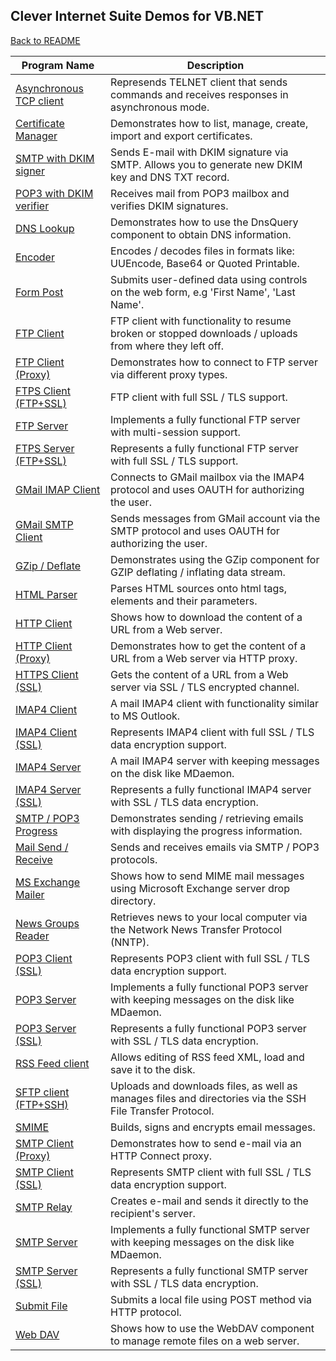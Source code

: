 ## Clever Internet Suite Demos for VB.NET

[Back to README](README.md)

| Program Name | Description |
|---|---|
|[Asynchronous TCP client](./VB.NET/AsyncClient)|Represends TELNET client that sends commands and receives responses in asynchronous mode.|
|[Certificate Manager](./VB.NET/CertMgr)|Demonstrates how to list, manage, create, import and export certificates.|
|[SMTP with DKIM signer](./VB.NET/DkimSign)|Sends E-mail with DKIM signature via SMTP. Allows you to generate new DKIM key and DNS TXT record.|
|[POP3 with DKIM verifier](./VB.NET/DkimVerify)|Receives mail from POP3 mailbox and verifies DKIM signatures.|
|[DNS Lookup](./VB.NET/DnsLookup)|Demonstrates how to use the DnsQuery component to obtain DNS information.|
|[Encoder](./VB.NET/Encoder)|Encodes / decodes files in formats like: UUEncode, Base64 or Quoted Printable.|
|[Form Post](./VB.NET/FormPost)|Submits user-defined data using controls on the web form, e.g 'First Name', 'Last Name'.|
|[FTP Client](./VB.NET/FtpClient)|FTP client with functionality to resume broken or stopped downloads / uploads from where they left off.|
|[FTP Client (Proxy)](./VB.NET/FtpClientProxy)|Demonstrates how to connect to FTP server via different proxy types.|
|[FTPS Client (FTP+SSL)](./VB.NET/FtpClientSSL)|FTP client with full SSL / TLS support.|
|[FTP Server](./VB.NET/FtpServer)|Implements a fully functional FTP server with multi-session support.|
|[FTPS Server (FTP+SSL)](./VB.NET/FtpServerSSL)|Represents a fully functional FTP server with full SSL / TLS support.|
|[GMail IMAP Client](./VB.NET/GMailIMAP)|Connects to GMail mailbox via the IMAP4 protocol and uses OAUTH for authorizing the user.|
|[GMail SMTP Client](./VB.NET/GMailSMTP)|Sends messages from GMail account via the SMTP protocol and uses OAUTH for authorizing the user.|
|[GZip / Deflate](./VB.NET/GZipDeflate)|Demonstrates using the GZip component for GZIP deflating / inflating data stream.|
|[HTML Parser](./VB.NET/HtmlParser)|Parses HTML sources onto html tags, elements and their parameters.|
|[HTTP Client](./VB.NET/HttpClient)|Shows how to download the content of a URL from a Web server.|
|[HTTP Client (Proxy)](./VB.NET/HttpClientProxy)|Demonstrates how to get the content of a URL from a Web server via HTTP proxy.|
|[HTTPS Client (SSL)](./VB.NET/HttpClientSSL)|Gets the content of a URL from a Web server via SSL / TLS encrypted channel.|
|[IMAP4 Client](./VB.NET/ImapClient)|A mail IMAP4 client with functionality similar to MS Outlook.|
|[IMAP4 Client (SSL)](./VB.NET/ImapClientSSL)|Represents IMAP4 client with full SSL / TLS data encryption support.|
|[IMAP4 Server](./VB.NET/ImapServer)|A mail IMAP4 server with keeping messages on the disk like MDaemon.|
|[IMAP4 Server (SSL)](./VB.NET/ImapServerSSL)|Represents a fully functional IMAP4 server with SSL / TLS data encryption.|
|[SMTP / POP3 Progress](./VB.NET/MailProgress)|Demonstrates sending / retrieving emails with displaying the progress information.|
|[Mail Send / Receive](./VB.NET/MailSendReceive)|Sends and receives emails via SMTP / POP3 protocols.|
|[MS Exchange Mailer](./VB.NET/MSExchange)|Shows how to send MIME mail messages using Microsoft Exchange server drop directory.|
|[News Groups Reader](./VB.NET/NewsGroups)|Retrieves news to your local computer via the Network News Transfer Protocol (NNTP).|
|[POP3 Client (SSL)](./VB.NET/Pop3ClientSSL)|Represents POP3 client with full SSL / TLS data encryption support.|
|[POP3 Server](./VB.NET/Pop3Server)|Implements a fully functional POP3 server with keeping messages on the disk like MDaemon.|
|[POP3 Server (SSL)](./VB.NET/Pop3ServerSSL)|Represents a fully functional POP3 server with SSL / TLS data encryption.|
|[RSS Feed client](./VB.NET/RssFeed)|Allows editing of RSS feed XML, load and save it to the disk.|
|[SFTP client (FTP+SSH)](./VB.NET/SFTPClient)|Uploads and downloads files, as well as manages files and directories via the SSH File Transfer Protocol.|
|[SMIME](./VB.NET/SMime)|Builds, signs and encrypts email messages.|
|[SMTP Client (Proxy)](./VB.NET/SmtpClientProxy)|Demonstrates how to send e-mail via an HTTP Connect proxy.|
|[SMTP Client (SSL)](./VB.NET/SmtpClientSSL)|Represents SMTP client with full SSL / TLS data encryption support.|
|[SMTP Relay](./VB.NET/SmtpRelay)|Creates e-mail and sends it directly to the recipient's server.|
|[SMTP Server](./VB.NET/SmtpServer)|Implements a fully functional SMTP server with keeping messages on the disk like MDaemon.|
|[SMTP Server (SSL)](./VB.NET/SmtpServerSSL)|Represents a fully functional SMTP server with SSL / TLS data encryption.|
|[Submit File](./VB.NET/SubmitFile)|Submits a local file using POST method via HTTP protocol.|
|[Web DAV](./VB.NET/WebDAV)|Shows how to use the WebDAV component to manage remote files on a web server.|
